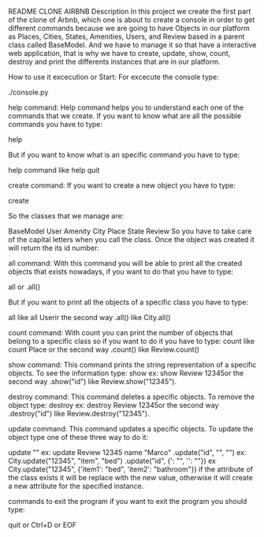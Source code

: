 README CLONE AIRBNB
Description
In this project we create the first part of the clone of Arbnb, which one is about to create a console in order to get different commands because we are going to have Objects in our platform as Places, Cities, States, Amenities, Users, and Review based in a parent class called BaseModel. And we have to manage it so that have a interactive web application, that is why we have to create, update, show, count, destroy and print the differents instances that are in our platform.

How to use it
excecution or Start: For excecute the console type:

./console.py

help command: Help command helps you to understand each one of the commands that we create. If you want to know what are all the possible commands you have to type:

help

But if you want to know what is an specific command you have to type:

help command like help quit

create command: If you want to create a new object you have to type:

create <object class>

So the classes that we manage are:

BaseModel
User
Amenity
City
Place
State
Review
So you have to take care of the capital letters when you call the class. Once the object was created it will return the its id number:

all command: With this command you will be able to print all the created objects that exists nowadays, if you want to do that you have to type:

all or .all()

But if you want to print all the objects of a specific class you have to type:

all <class name> like all Userir the second way <class name>.all() like City.all()

count command: With count you can print the number of objects that belong to a specific class so if you want to do it you have to type:
count <class name> like count Place or the second way <class name>.count() like Review.count()

show command: This command prints the string representation of a specific objects. To see the information type: show <class name> <id> ex: show Review 12345or the second way <class name>.show("id") like Review.show("12345").

destroy command: This command deletes a specific objects. To remove the object type: destroy <class name> <id> ex: destroy Review 12345or the second way <class name>.destroy("id") like Review.destroy("12345").

update command: This command updates a specific objects. To update the object type one of these three way to do it:

update <class name> <id> <name> "<value>" ex: update Review 12345 name "Marco"
<class name>.update("id", "<name>", "<value>") ex: City.update("12345", "item", "bed")
<class name>.update("id", {'<name1>: "<value1>", '<name2>': "<value2>"}) ex City.update("12345", {'item1': "bed", 'item2': "bathroom"})
if the attribute of the class exists it will be replace with the new value, otherwise it will create a new attribute for the specified instance.

commands to exit the program if you want to exit the program you should type:

quit or Ctrl+D or EOF
